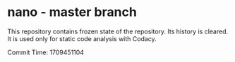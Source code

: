 # nano - master branch

This repository contains frozen state of the repository.
Its history is cleared. It is used only for static code
analysis with Codacy.

Commit Time: 1709451104